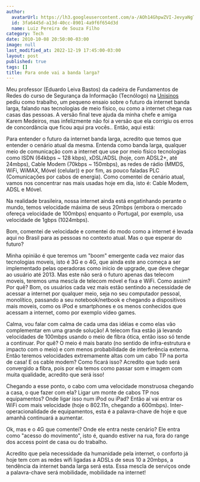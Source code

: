 ```yaml
---
author:
  avatarUrl: https://lh3.googleusercontent.com/a-/AOh14GhpwZVI-JevyaNgTdlrOT6YN20cI6V9Kxtq38Ij8AQ=s100
  id: 3fa6445d-a13d-40cc-8901-4a9f6f654d3d
  name: Luiz Pereira de Souza Filho
category: Tech
date: 2010-10-08 20:50:00-03:00
image: null
last_modified_at: 2022-12-19 17:45:00-03:00
layout: post
published: true
tags: []
title: Para onde vai a banda larga?
---
```


Meu professor (Eduardo Leiva Bastos) da cadeira de Fundamentos de Redes do curso de Segurança da Informação (Tecnólogo) na [Unisinos](http://unisinos.br) pediu como trabalho, um pequeno ensaio sobre o futuro da internet banda larga, falando nas tecnologias de meio físico, ou como a internet chega nas casas das pessoas. A versão final teve ajuda da minha chefe e amiga Karem Medeiros, mas infelizmente não foi a versão que ela corrigiu os erros de concordância que ficou aqui pra vocês.. Então, aqui está:

Para entender o futuro da internet banda larga, acredito que temos que entender o cenário atual da mesma. Entenda como banda larga, qualquer meio de comunicação com a internet que use por meio físico tecnologias como ISDN (64kbps ~ 128 kbps), xDSL/ADSL (hoje, com ADSL2+, até 24mbps), Cable Modem (70kbps ~ 150mbps), as redes de rádio (MMDS, WiFi, WiMAX, Móvel (celular)) e por fim, as pouco faladas PLC (Comunicações por cabos de energia). Como comentei de cenário atual, vamos nos concentrar nas mais usadas hoje em dia, isto é: Cable Modem, ADSL e Móvel.

Na realidade brasileira, nossa internet ainda está engatinhando perante o mundo, temos velocidade máxima de seus 20mbps (embora o mercado ofereça velocidade de 100mbps) enquanto o Portugal, por exemplo, usa velocidade de 1gbps (1024mbps).

Bom, comentei de velocidade e comentei do modo como a internet é levada aqui no Brasil para as pessoas no contexto atual. Mas o que esperar do futuro?

Minha opinião é que teremos um "boom" emergente cada vez maior das tecnologias moveis, isto é 3G e o 4G, que ainda este ano começa a ser implementado pelas operadoras como inicio de upgrade, que deve chegar ao usuário até 2013. Mas este não será o futuro apenas das telecom moveis, teremos uma mescla de telecom móvel e fixa e WiFi. Como assim? Por quê? Bom, os usuários cada vez mais estão sentindo a necessidade de acessar a internet por qualquer meio, seja no seu computador pessoal, monolítico, passando a seu notebook/netbook e chegando a dispositivos mais moveis, como os iPod e smartphones e os menos conhecidos que acessam a internet, como por exemplo vídeo games.

Calma, vou falar com calma de cada uma das idéias e como elas vão complementar em uma grande solução! A telecom fixa estão já levando velocidades de 100mbps usando o meio de fibra ótica, então isso só tende a continuar. Por quê? O meio é mais barato (no sentido de infra-estrutura e impacto com o meio) e com menos probabilidade de interferência externa. Então teremos velocidades extremamente altas com um cabo TP na porta de casa! E os cable modem? Como ficará isso? Acredito que tudo será convergido a fibra, pois por ela temos como passar som e imagem com muita qualidade, acredito que será isso!

Chegando a esse ponto, o cabo com uma velocidade monstruosa chegando a casa, o que fazer com ela? Ligar um monte de cabos TP nos equipamentos? Onde ligar isso num iPod ou iPad? Então aí vai entrar os WiFi com mais velocidade (hoje o 802.11n, chegando a 600mbps). Inter-operacionalidade de equipamentos, esta é a palavra-chave de hoje e que amanhã continuará a aumentar.

Ok, mas e o 4G que comentei? Onde ele entra neste cenário? Ele entra como "acesso do movimento", isto é, quando estiver na rua, fora do range dos access point de casa ou do trabalho.

Acredito que pela necessidade da humanidade pela internet, o conforto já hoje tem com as redes wifi ligadas a ADSLs de seus 10 a 20mbps, a tendência da internet banda larga será esta. Essa mescla de serviços onde a palavra-chave será mobilidade, mobilidade na internet!
